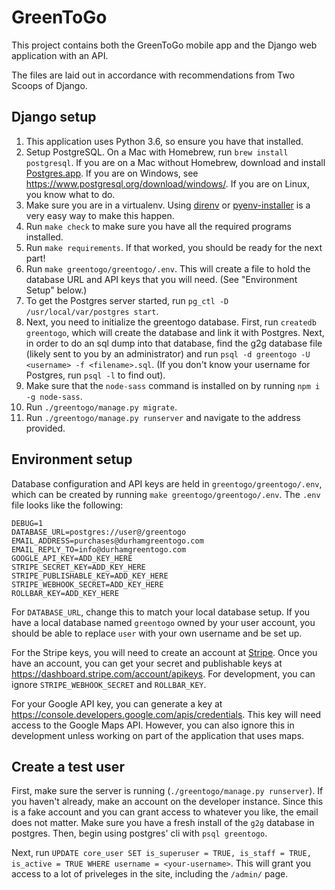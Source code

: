 # GreenToGo

This project contains both the GreenToGo mobile app and the Django web application with an API.

The files are laid out in accordance with recommendations from Two Scoops of Django.

## Django setup

1. This application uses Python 3.6, so ensure you have that installed.
1. Setup PostgreSQL. On a Mac with Homebrew, run `brew install postgresql`. If you are on a Mac without Homebrew, download and install [Postgres.app](https://postgresapp.com/). If you are on Windows, see https://www.postgresql.org/download/windows/. If you are on Linux, you know what to do.
1. Make sure you are in a virtualenv. Using [direnv](https://direnv.net/) or [pyenv-installer](https://github.com/pyenv/pyenv-installer) is a very easy way to make this happen.
1. Run `make check` to make sure you have all the required programs installed.
1. Run `make requirements`. If that worked, you should be ready for the next part!
1. Run `make greentogo/greentogo/.env`. This will create a file to hold the database URL and API keys that you will need. (See "Environment Setup" below.)
1. To get the Postgres server started, run `pg_ctl -D /usr/local/var/postgres start`.
1. Next, you need to initialize the greentogo database. First, run `createdb greentogo`, which will create the database and link it with Postgres. Next, in order to do an sql dump into that database, find the g2g database file (likely sent to you by an administrator) and run `psql -d greentogo -U <username> -f <filename>.sql`. (If you don't know your username for Postgres, run `psql -l` to find out). 
1. Make sure that the `node-sass` command is installed on by running `npm i -g node-sass`.
1. Run `./greentogo/manage.py migrate`.
1. Run `./greentogo/manage.py runserver` and navigate to the address provided. 

## Environment setup

Database configuration and API keys are held in `greentogo/greentogo/.env`, which can be created by running `make greentogo/greentogo/.env`. The `.env` file looks like the following:

```
DEBUG=1
DATABASE_URL=postgres://user@/greentogo
EMAIL_ADDRESS=purchases@durhamgreentogo.com
EMAIL_REPLY_TO=info@durhamgreentogo.com
GOOGLE_API_KEY=ADD_KEY_HERE
STRIPE_SECRET_KEY=ADD_KEY_HERE
STRIPE_PUBLISHABLE_KEY=ADD_KEY_HERE
STRIPE_WEBHOOK_SECRET=ADD_KEY_HERE
ROLLBAR_KEY=ADD_KEY_HERE
```

For `DATABASE_URL`, change this to match your local database setup. If you have a local database named `greentogo` owned by your user account, you should be able to replace `user` with your own username and be set up.

For the Stripe keys, you will need to create an account at [Stripe](https://stripe.com/). Once you have an account, you can get your secret and publishable keys at <https://dashboard.stripe.com/account/apikeys>. For development, you can ignore `STRIPE_WEBHOOK_SECRET` and `ROLLBAR_KEY`.

For your Google API key, you can generate a key at <https://console.developers.google.com/apis/credentials>. This key will need access to the Google Maps API. However, you can also ignore this in development unless working on part of the application that uses maps.

## Create a test user

First, make sure the server is running (`./greentogo/manage.py runserver`). If you haven't already, make an account on the developer instance. Since this is a fake account and you can grant access to whatever you like, the email does not matter. Make sure you have a fresh install of the `g2g` database in postgres. Then, begin using postgres' cli with `psql greentogo`.

Next, run `UPDATE core_user SET is_superuser = TRUE, is_staff = TRUE, is_active = TRUE WHERE username = <your-username>`. This will grant you access to a lot of priveleges in the site, including the `/admin/` page. 